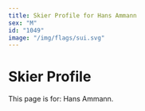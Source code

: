 ```yaml
---
title: Skier Profile for Hans Ammann
sex: "M"
id: "1049"
image: "/img/flags/sui.svg" 
---
```


# Skier Profile

This page is for: Hans Ammann.
    